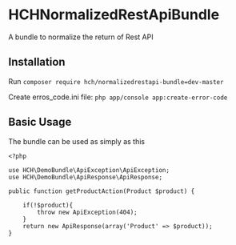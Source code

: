 HCHNormalizedRestApiBundle
=========================

A bundle to normalize the return of Rest API

## Installation
Run `composer require hch/normalizedrestapi-bundle=dev-master`

Create erros_code.ini file: `php app/console app:create-error-code`

## Basic Usage
The bundle can be used as simply as this

```
<?php

use HCH\DemoBundle\ApiException\ApiException;
use HCH\DemoBundle\ApiResponse\ApiResponse;

public function getProductAction(Product $product) {
        
    if(!$product){
        throw new ApiException(404);
    }
    return new ApiResponse(array('Product' => $product));
}
```
